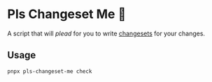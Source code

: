 # Pls Changeset Me 🥺

A script that will _plead_ for you to write [changesets](https://github.com/atlassian/changesets) for your changes.

## Usage

`pnpx pls-changeset-me check`
